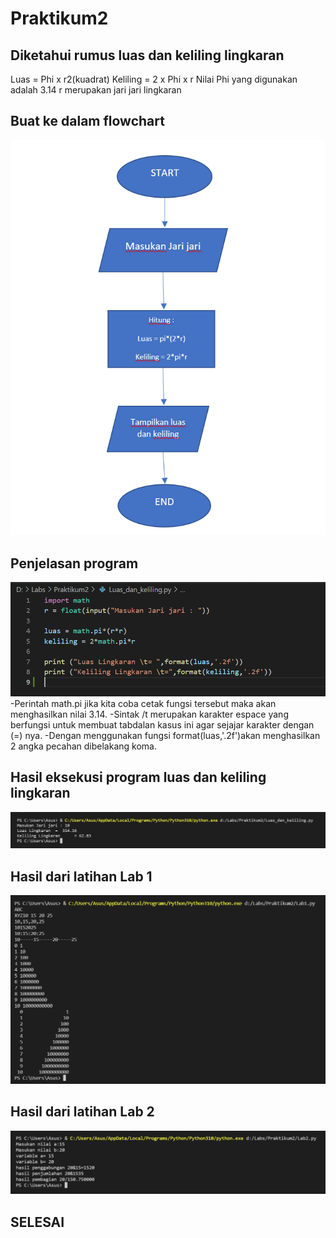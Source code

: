 # Praktikum2

## Diketahui rumus luas dan keliling lingkaran
 Luas = Phi x r2(kuadrat)
 Keliling = 2 x Phi x r
 Nilai Phi yang digunakan adalah 3.14
 r merupakan jari jari lingkaran

## Buat ke dalam flowchart
![Gambar1](screenshot3/ssc2.png)

##  Penjelasan program
![Gambar2](screenshot3/ssc.png)
-Perintah math.pi jika kita coba cetak fungsi tersebut maka akan menghasilkan nilai 3.14.
-Sintak /t merupakan karakter espace yang berfungsi untuk membuat tabdalan kasus ini agar sejajar karakter dengan (=) nya.
-Dengan menggunakan fungsi format(luas,'.2f')akan menghasilkan 2 angka pecahan dibelakang koma.

## Hasil eksekusi program luas dan keliling lingkaran
![Gambar3](screenshot3/ssc1.png)

## Hasil dari latihan Lab 1
![Gambar4](screenshot3/ssc3.png)

## Hasil dari latihan Lab 2
![Gambar5](screenshot3/ssc4.png)

## SELESAI